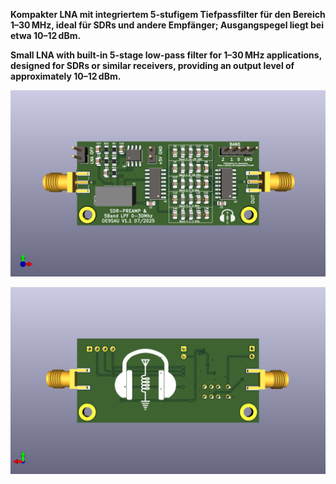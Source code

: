 **Kompakter LNA mit integriertem 5-stufigem Tiefpassfilter für den Bereich 1–30 MHz, ideal für SDRs und andere Empfänger; Ausgangspegel liegt bei etwa 10–12 dBm.**

**Small LNA with built-in 5-stage low-pass filter for 1–30 MHz applications, designed for SDRs or similar receivers, providing an output level of approximately 10–12 dBm.**

![SDR_PreAmp_Filter](SDR_PreAmp_Filter.png)

![SDR_PreAmp_Filter](SDR_PreAmp_Filter_back.png)



